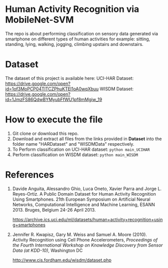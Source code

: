 # Human Activity Recognition via MobileNet-SVM

The repo is about performing classification on sensory data generated via smartphone on different types of human activities for example: sitting, standing, lying, walking, jogging, climbing upstairs and downstairs.

# Dataset
The dataset of this project is available here:
UCI-HAR Dataset: https://drive.google.com/open?id=1of3MoPCP04TlTCZPhuKTEl1oA0wqXbuu
WISDM Dataset: https://drive.google.com/open?id=1JmzFS86QdwBYMyubFfWU1pf8mMgiw_19

# How to execute the file
1. Git clone or download this repo.
2. Download and extract all files from the links provided in <strong>Dataset</strong> into the folder name "HARDataset" and "WISDMData" respectively.
3. To Perform classification on UCI-HAR dataset: `python main_UCIHAR`
4. Perform classification on WISDM dataset: `python main_WISDM` 

# References

1. Davide Anguita, Alessandro Ghio, Luca Oneto, Xavier Parra and Jorge L. Reyes-Ortiz. A Public Domain Dataset for Human Activity Recognition Using Smartphones. 21th European Symposium on Artificial Neural Networks, Computational Intelligence and Machine Learning, ESANN 2013. Bruges, Belgium 24-26 April 2013.

   https://archive.ics.uci.edu/ml/datasets/human+activity+recognition+using+smartphones

2. Jennifer R. Kwapisz, Gary M. Weiss and Samuel A. Moore (2010). Activity Recognition using Cell Phone Accelerometers, *Proceedings of the Fourth International Workshop on Knowledge Discovery from Sensor Data (at KDD-10)*, Washington DC 

   http://www.cis.fordham.edu/wisdm/dataset.php
